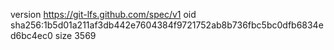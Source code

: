 version https://git-lfs.github.com/spec/v1
oid sha256:1b5d01a211af3db442e7604384f9721752ab8b736fbc5bc0dfb6834ed6bc4ec0
size 3569

